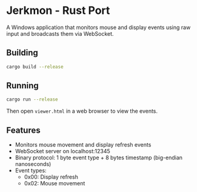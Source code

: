 # Jerkmon - Rust Port

A Windows application that monitors mouse and display events using raw input and broadcasts them via WebSocket.

## Building

```bash
cargo build --release
```

## Running

```bash
cargo run --release
```

Then open `viewer.html` in a web browser to view the events.

## Features

- Monitors mouse movement and display refresh events
- WebSocket server on localhost:12345
- Binary protocol: 1 byte event type + 8 bytes timestamp (big-endian nanoseconds)
- Event types:
  - 0x00: Display refresh
  - 0x02: Mouse movement